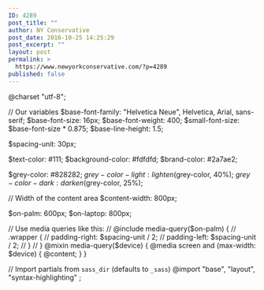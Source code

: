 ```yaml
---
ID: 4289
post_title: ""
author: NY Conservative
post_date: 2016-10-25 14:25:29
post_excerpt: ""
layout: post
permalink: >
  https://www.newyorkconservative.com/?p=4289
published: false
---
```

@charset "utf-8";



// Our variables
$base-font-family: "Helvetica Neue", Helvetica, Arial, sans-serif;
$base-font-size:   16px;
$base-font-weight: 400;
$small-font-size:  $base-font-size * 0.875;
$base-line-height: 1.5;

$spacing-unit:     30px;

$text-color:       #111;
$background-color: #fdfdfd;
$brand-color:      #2a7ae2;

$grey-color:       #828282;
$grey-color-light: lighten($grey-color, 40%);
$grey-color-dark:  darken($grey-color, 25%);

// Width of the content area
$content-width:    800px;

$on-palm:          600px;
$on-laptop:        800px;



// Use media queries like this:
// @include media-query($on-palm) {
//     .wrapper {
//         padding-right: $spacing-unit / 2;
//         padding-left: $spacing-unit / 2;
//     }
// }
@mixin media-query($device) {
    @media screen and (max-width: $device) {
        @content;
    }
}



// Import partials from `sass_dir` (defaults to `_sass`)
@import
        "base",
        "layout",
        "syntax-highlighting"
;